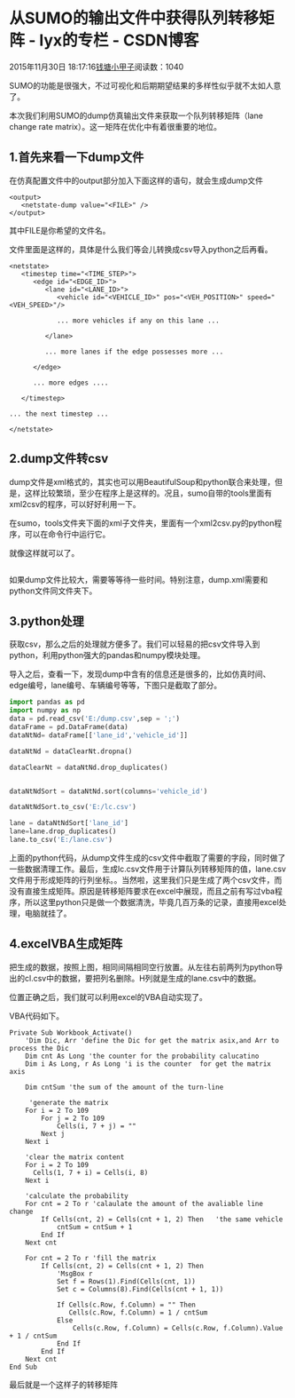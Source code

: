 # 从SUMO的输出文件中获得队列转移矩阵 - lyx的专栏 - CSDN博客





2015年11月30日 18:17:16[钱塘小甲子](https://me.csdn.net/qtlyx)阅读数：1040








SUMO的功能是很强大，不过可视化和后期期望结果的多样性似乎就不太如人意了。

本次我们利用SUMO的dump仿真输出文件来获取一个队列转移矩阵（lane change rate matrix）。这一矩阵在优化中有着很重要的地位。

## 1.首先来看一下dump文件

在仿真配置文件中的output部分加入下面这样的语句，就会生成dump文件



```
<output> 
   <netstate-dump value="<FILE>" />
</output>
```


其中FILE是你希望的文件名。

文件里面是这样的，具体是什么我们等会儿转换成csv导入python之后再看。



```
<netstate>
   <timestep time="<TIME_STEP>">
      <edge id="<EDGE_ID>">
         <lane id="<LANE_ID>">
            <vehicle id="<VEHICLE_ID>" pos="<VEH_POSITION>" speed="<VEH_SPEED>"/>

            ... more vehicles if any on this lane ...

         </lane>

         ... more lanes if the edge possesses more ...

      </edge>

      ... more edges ....

   </timestep>

... the next timestep ...

</netstate>
```

## 2.dump文件转csv

dump文件是xml格式的，其实也可以用BeautifulSoup和python联合来处理，但是，这样比较繁琐，至少在程序上是这样的。况且，sumo自带的tools里面有xml2csv的程序，可以好好利用一下。



在sumo，tools文件夹下面的xml子文件夹，里面有一个xml2csv.py的python程序，可以在命令行中运行它。

就像这样就可以了。

```python

```


如果dump文件比较大，需要等等待一些时间。特别注意，dump.xml需要和python文件同文件夹下。

## 3.python处理

获取csv，那么之后的处理就方便多了。我们可以轻易的把csv文件导入到python，利用python强大的pandas和numpy模块处理。

导入之后，查看一下，发现dump中含有的信息还是很多的，比如仿真时间、edge编号，lane编号、车辆编号等等，下图只是截取了部分。









```python
import pandas as pd
import numpy as np
data = pd.read_csv('E:/dump.csv',sep = ';')
dataFrame = pd.DataFrame(data)
dataNtNd= dataFrame[['lane_id','vehicle_id']]

dataNtNd = dataClearNt.dropna()

dataClearNt = dataNtNd.drop_duplicates()


dataNtNdSort = dataNtNd.sort(columns='vehicle_id')

dataNtNdSort.to_csv('E:/lc.csv')

lane = dataNtNdSort['lane_id']
lane=lane.drop_duplicates()
lane.to_csv('E:/lane.csv')
```
上面的python代码，从dump文件生成的csv文件中截取了需要的字段，同时做了一些数据清理工作。最后，生成lc.csv文件用于计算队列转移矩阵的值，lane.csv文件用于形成矩阵的行列坐标。。当然啦，这里我们只是生成了两个csv文件，而没有直接生成矩阵。原因是转移矩阵要求在excel中展现，而且之前有写过vba程序，所以这里python只是做一个数据清洗，毕竟几百万条的记录，直接用excel处理，电脑就挂了。

## 4.excelVBA生成矩阵




把生成的数据，按照上图，相同间隔相同空行放置。从左往右前两列为python导出的cl.csv中的数据，要把列名删除。H列就是生成的lane.csv中的数据。

位置正确之后，我们就可以利用excel的VBA自动实现了。

VBA代码如下。



```
Private Sub Workbook_Activate()
    'Dim Dic, Arr 'define the Dic for get the matrix asix,and Arr to process the Dic
    Dim cnt As Long 'the counter for the probability calucatino
    Dim i As Long, r As Long 'i is the counter  for get the matrix axis
   
    Dim cntSum 'the sum of the amount of the turn-line
    
     'generate the matrix
    For i = 2 To 109
        For j = 2 To 109
            Cells(i, 7 + j) = ""
        Next j
    Next i
    
    'clear the matrix content
    For i = 2 To 109
      Cells(1, 7 + i) = Cells(i, 8)
    Next i
    
    'calculate the probability
    For cnt = 2 To r 'calaulate the amount of the avaliable line change
        If Cells(cnt, 2) = Cells(cnt + 1, 2) Then   'the same vehicle
            cntSum = cntSum + 1
        End If
    Next cnt
    
    For cnt = 2 To r 'fill the matrix
        If Cells(cnt, 2) = Cells(cnt + 1, 2) Then
            'MsgBox r
            Set f = Rows(1).Find(Cells(cnt, 1))
            Set c = Columns(8).Find(Cells(cnt + 1, 1))
            
            If Cells(c.Row, f.Column) = "" Then
               Cells(c.Row, f.Column) = 1 / cntSum
            Else
                Cells(c.Row, f.Column) = Cells(c.Row, f.Column).Value + 1 / cntSum
            End If
        End If
    Next cnt
End Sub
```
最后就是一个这样子的转移矩阵










